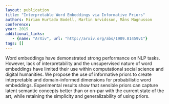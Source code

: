 ```yaml
---
layout: publication
title: "Interpretable Word Embeddings via Informative Priors"
authors: Miriam Hurtado Bodell, Martin Arvidsson, Måns Magnusson
conference: 
year: 2019
additional_links: 
   - {name: "ArXiv", url: "http://arxiv.org/abs/1909.01459v1"}
tags: []
---
```

Word embeddings have demonstrated strong performance on NLP tasks. However,
lack of interpretability and the unsupervised nature of word embeddings have
limited their use within computational social science and digital humanities.
We propose the use of informative priors to create interpretable and
domain-informed dimensions for probabilistic word embeddings. Experimental
results show that sensible priors can capture latent semantic concepts better
than or on-par with the current state of the art, while retaining the
simplicity and generalizability of using priors.